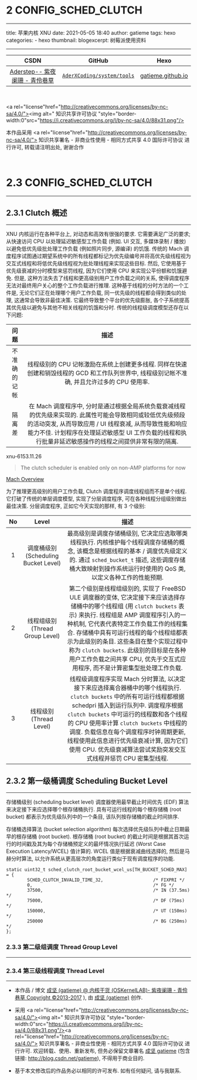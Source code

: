2   **CONFIG_SCHED_CLUTCH**
=====================

---

title: 苹果内核 XNU
date: 2021-05-05 18:40
author: gatieme
tags: hexo
categories:
        - hexo
thumbnail:
blogexcerpt: 树莓派使用资料

---

| CSDN | GitHub | Hexo |
|:----:|:------:|:----:|
| [Aderstep-- 紫夜阑珊 - 青伶巷草](http://blog.csdn.net/gatieme) | [`AderXCoding/system/tools`](https://github.com/gatieme/AderXCoding/tree/master/system/tools) | [gatieme.github.io](https://gatieme.github.io) |

<br>

<a rel="license"href="http://creativecommons.org/licenses/by-nc-sa/4.0/"><img alt=" 知识共享许可协议 "style="border-width:0"src="https://i.creativecommons.org/l/by-nc-sa/4.0/88x31.png"/></a>

本作品采用 <a rel="license"href="http://creativecommons.org/licenses/by-nc-sa/4.0/"> 知识共享署名 - 非商业性使用 - 相同方式共享 4.0 国际许可协议 </a> 进行许可, 转载请注明出处, 谢谢合作

<br>

# 2.3 CONFIG_SCHED_CLUTCH
-------

## 2.3.1 Clutch 概述
-------

XNU 内核运行在各种平台上, 对动态和高效有很强的要求. 它需要满足广泛的要求; 从快速访问 CPU 以处理延迟敏感型工作负载 (例如. UI 交互, 多媒体录制 / 播放) 以避免低优先级批处理工作负载 (例如照片同步, 源编译) 的饥饿. 传统的 Mach 调度程序试图通过期望系统中的所有线程都标记为优先级编号并将高优先级线程视为交互式线程和将低优先级线程视为批处理线程来实现这些目标. 然后, 它使用基于优先级衰减的分时模型来惩罚线程, 因为它们使用 CPU 来实现公平份额和饥饿避免. 但是, 这种方法失去了线程和更高级别用户工作负载之间的关系, 使得调度程序无法对最终用户关心的整个工作负载进行推理. 这种基于线程的分时方法的一个工件是, 无论它们正在处理哪个用户工作负载, 同一优先级的线程都会得到类似的处理, 这通常会导致非最佳决策. 它最终导致整个平台的优先级膨胀, 各个子系统提高其优先级以避免与其他不相关线程的饥饿和分时. 传统的线程级调度模型还存在以下问题:


| 问题 | 描述 |
|:---:|:---:|
| 不准确的记帐 | 线程级别的 CPU 记帐激励在系统上创建更多线程. 同样在快速创建和销毁线程的 GCD 和工作队列世界中, 线程级别记帐不准确, 并且允许过多的 CPU 使用率. |
| 隔离差      | 在 Mach 调度程序中, 分时是通过根据全局系统负载衰减线程的优先级来实现的. 此属性可能会导致相同或较低优先级频段的活动突发, 从而导致应用 / UI 线程衰减, 从而导致性能和响应能力不佳. 计划程序在处理延迟敏感型 UI 工作负载的线程和执行批量非延迟敏感操作的线程之间提供非常有限的隔离. |


xnu-6153.11.26
> The clutch scheduler is enabled only on non-AMP platforms for now

[Mach Overview](https://developer.apple.com/library/archive/documentation/Darwin/Conceptual/KernelProgramming/Mach/Mach.html#//apple_ref/doc/uid/TP30000905-CH209-TPXREF101)



为了推理更高级别的用户工作负载, Clutch 调度程序调度线程组而不是单个线程. 它打破了传统的单层调度模型, 实现了分层调度程序, 可在各种线程分组级别做出最佳决策. 分层调度程序, 正如它今天实现的那样, 有 3 个级别:

| No | Level | 描述 |
|:--:|:-----:|:---:|
| 1 | 调度桶级别 (Scheduling Bucket Level) | 最高级别是调度存储桶级别, 它决定应选取哪类线程执行. 内核维护每个线程调度存储桶的概念, 该概念是根据线程的基本 / 调度优先级定义的. 通过 `sched_bucket_t` 描述, 这些调度存储桶大致映射到操作系统运行时使用的 QoS 类, 以定义各种工作的性能预期. |
| 2 | 线程组级别 (Thread Group Level)      | 第二个级别是线程组级别的, 实现了 FreeBSD ULE 调度器的变体, 它决定接下来应该选择存储桶中的哪个线程组 (用 `clutch buckets` 表示) 来执行. 线程组是 AMP 调度程序引入的一种机制, 它代表代表特定工作负载工作的线程集合. 存储桶中具有可运行线程的每个线程组都表示为此级别的条目. 这些条目在整个实现过程中称为 `clutch buckets`. 此级别的目标是在各种用户工作负载之间共享 CPU, 优先于交互式应用程序, 而不是计算密集型批处理工作负载. |
| 3 | 线程级别 (Thread Level)              | 线程级调度程序实现 Mach 分时算法, 以决定接下来应选择离合器桶中的哪个线程执行. `clutch buckets` 中的所有可运行线程都根据 schedpri 插入到运行队列中. 调度程序根据 `clutch buckets` 中可运行的线程数和各个线程的 CPU 使用率计算 `clutch buckets` 中线程的调度. 负载信息在每个调度程序时钟周期更新, 线程使用此信息进行优先级衰减计算, 因为它们使用 CPU. 优先级衰减算法尝试奖励突发交互式线程并惩罚 CPU 密集型线程. |



## 2.3.2 第一级桶调度 Scheduling Bucket Level
-------

存储桶级别 (scheduling bucket level) 调度器使用最早截止时间优先 (EDF) 算法来决定接下来应选择哪个根存储桶执行. 具有可运行线程的每个根存储桶 (root bucket) 都表示为优先级队列中的一个条目, 该队列按存储桶的截止时间排序.

存储桶选择算法 (bucket selection algorithm) 每次选择优先级队列中截止日期最早的根存储桶 (root bucket). 根存储桶 (root bucket) 的截止时间是根据其首次运行的时间戳及其为每个存储桶预定义的最坏情况执行延迟 (Worst Case Execution Latency/WCEL) 值计算的. WCEL 值是根据衰减曲线选择的, 然后是马赫分时算法, 以允许系统从更高层次的角度运行类似于现有调度程序的功能.


```
static uint32_t sched_clutch_root_bucket_wcel_us[TH_BUCKET_SCHED_MAX] = {
        SCHED_CLUTCH_INVALID_TIME_32,                   /* FIXPRI */
        0,                                              /* FG */
        37500,                                          /* IN (37.5ms) */
        75000,                                          /* DF (75ms) */
        150000,                                         /* UT (150ms) */
        250000                                          /* BG (250ms) */
};
```

### 2.3.3 第二级组调度 Thread Group Level
-------

### 2.3.4 第三级线程调度 Thread Level
-------



*   本作品 / 博文 [成坚 (gatieme) @ 内核干货 (OSKernelLAB)- 紫夜阑珊 - 青伶巷草 Copyright ©2013-2017](http://blog.csdn.net/gatieme) ), 由 [成坚 (gatieme)](http://blog.csdn.net/gatieme) 创作.

*   采用 <a rel="license"href="http://creativecommons.org/licenses/by-nc-sa/4.0/"><img alt=" 知识共享许可协议 "style="border-width:0"src="https://i.creativecommons.org/l/by-nc-sa/4.0/88x31.png"/></a><a rel="license"href="http://creativecommons.org/licenses/by-nc-sa/4.0/"> 知识共享署名 - 非商业性使用 - 相同方式共享 4.0 国际许可协议 </a> 进行许可. 欢迎转载、使用、重新发布, 但务必保留文章署名 [成坚 gatieme](http://blog.csdn.net/gatieme) (包含链接: http://blog.csdn.net/gatieme), 不得用于商业目的.

*   基于本文修改后的作品务必以相同的许可发布. 如有任何疑问, 请与我联系.
